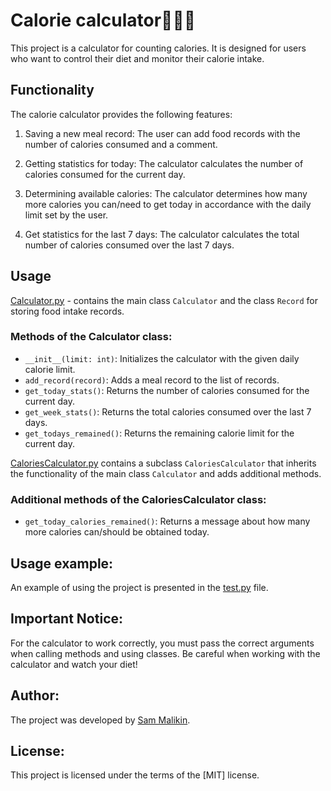 # Calorie calculator💪🥗🍎
This project is a calculator for counting calories. 
It is designed for users who want to control their diet and monitor their calorie intake.

## Functionality
The calorie calculator provides the following features:

1. Saving a new meal record: The user can add food records with the number of calories consumed and a comment.

2. Getting statistics for today: The calculator calculates the number of calories consumed for the current day.

3. Determining available calories: The calculator determines how many more calories you can/need to get today in accordance with the daily limit set by the user.

4. Get statistics for the last 7 days: The calculator calculates the total number of calories consumed over the last 7 days.

## Usage
[Calculator.py](./Calculator.py) - contains the main class ```Calculator``` and the class ```Record``` for storing food intake records.

### Methods of the Calculator class:
- ```__init__(limit: int)```: Initializes the calculator with the given daily calorie limit.
- ```add_record(record)```: Adds a meal record to the list of records.
- ```get_today_stats()```: Returns the number of calories consumed for the current day.
- ```get_week_stats()```: Returns the total calories consumed over the last 7 days.
- ```get_todays_remained()```: Returns the remaining calorie limit for the current day.

[CaloriesCalculator.py](CaloriesCalculator.py) contains a subclass ```CaloriesCalculator``` that inherits the functionality of the main class ```Calculator``` and adds additional methods.

### Additional methods of the CaloriesCalculator class:
- ```get_today_calories_remained()```: Returns a message about how many more calories can/should be obtained today.

## Usage example:
An example of using the project is presented in the [test.py](./test.py) file.

## Important Notice:
For the calculator to work correctly, you must pass the correct arguments when calling methods and using classes.
Be careful when working with the calculator and watch your diet!

## Author:
The project was developed by [Sam Malikin](https://www.linkedin.com/in/kelevv/).

## License:
This project is licensed under the terms of the [MIT] license.